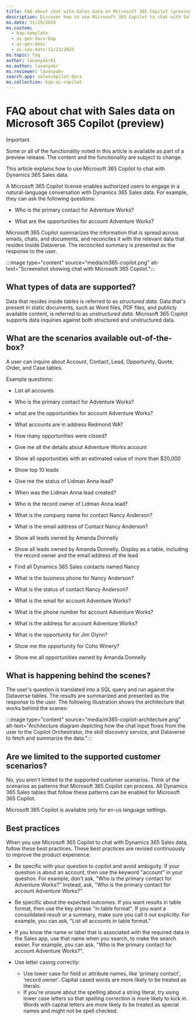 ```yaml
---
title: FAQ about chat with Sales data on Microsoft 365 Copilot (preview)
description: Discover how to use Microsoft 365 Copilot to chat with Sales data and ask questions in natural language.
ms.date: 11/29/2024
ms.custom:
  - bap-template
  - ai-gen-docs-bap
  - ai-gen-desc
  - ai-seo-date:11/13/2023
ms.topic: faq
author: lavanyakr01
ms.author: lavanyakr
ms.reviewer: lavanyakr
search.app: salescopilot-docs
ms.collection: bap-ai-copilot 
---
```


# FAQ about chat with Sales data on Microsoft 365 Copilot (preview)

> [!IMPORTANT]
> Some or all of the functionality noted in this article is available as part of a preview release. The content and the functionality are subject to change.

This article explains how to use Microsoft 365 Copilot to chat with Dynamics 365 Sales data.

A Microsoft 365 Copilot license enables authorized users to engage in a natural-language conversation with Dynamics 365 Sales data. For example, they can ask the following questions:

- Who is the primary contact for Adventure Works?

- What are the opportunities for account Adventure Works?

Microsoft 365 Copilot summarizes the information that is spread across emails, chats, and documents, and reconciles it with the relevant data that resides inside Dataverse. The reconciled summary is presented as the response to the user.

:::image type="content" source="media/m365-copilot.png" alt-text="Screenshot showing chat with Microsoft 365 Copilot.":::

## What types of data are supported?

Data that resides inside tables is referred to as *structured data*. Data that's present in static documents, such as Word files, PDF files, and publicly available content, is referred to as *unstructured data*. Microsoft 365 Copilot supports data inquiries against both structured and unstructured data. 

## What are the scenarios available out-of-the-box?

A user can inquire about Account, Contact, Lead, Opportunity, Quote, Order, and Case tables. 

Example questions: 

- List all accounts

- Who is the primary contact for Adventure Works? 
- what are the opportunities for account Adventure Works?
- What accounts are in address Redmond WA?
- How many opportunities were closed? 
- Give me all the details about Adventure Works account
- Show all opportunities with an estimated value of more than $20,000
- Show top 10 leads 
- Give me the status of Lidman Anna lead?
- When was the Lidman Anna lead created?
- Who is the record owner of Lidman Anna lead?
- What is the company name for contact Nancy Anderson?
- What is the email address of Contact Nancy Anderson?
- Show all leads owned by Amanda Donnelly
- Show all leads owned by Amanda Donnelly. Display as a table, including the record owner and the email address of the lead
- Find all Dynamics 365 Sales contacts named Nancy
- What is the business phone for Nancy Anderson?
- What is the status of contact Nancy Anderson?
- What is the email for account Adventure Works?
- What is the phone number for account Adventure Works?
- What is the address for account Adventure Works?
- What is the opportunity for Jim Glynn?
- Show me the opportunity for Coho Winery?
- Show me all opportunities owned by Amanda Donnelly

## What is happening behind the scenes?

The user's question is translated into a SQL query and run against the Dataverse tables. The results are summarized and presented as the response to the user. The following illustration shows the architecture that works behind the scenes:

:::image type="content" source="media/m365-copilot-architecture.png" alt-text="Architecture diagram depicting how the chat input flows from the user to the Copilot Orchestrator, the skill discovery service, and Dataverse to fetch and summarize the data.":::

## Are we limited to the supported customer scenarios?

No, you aren't limited to the supported customer scenarios. Think of the scenarios as patterns that Microsoft 365 Copilot can process. All Dynamics 365 Sales tables that follow these patterns can be enabled for Microsoft 365 Copilot. 

Microsoft 365 Copilot is available only for en-us language settings. 

## Best practices

When you use Microsoft 365 Copilot to chat with Dynamics 365 Sales data, follow these best practices. These best practices are revised continuously to improve the product experience. 

- Be specific with your question to copilot and avoid ambiguity. If your question is about an account, then use the keyword "account" in your question. For example, don't ask, "Who is the primary contact for Adventure Works?" Instead, ask, "Who is the primary contact for account Adventure Works?"

- Be specific about the expected outcomes. If you want results in table format, then use the key phrase "in table format". If you want a consolidated result or a summary, make sure you call it out explicitly. For example, you can ask, "List all accounts in table format."

- If you know the name or label that is associated with the required data in the Sales app, use that name when you search, to make the search easier. For example, you can ask, "Who is the primary contact for account Adventure Works?". 

- Use letter casing correctly:
    - Use lower case for field or attribute names, like 'primary contact', 'record owner'. Capital cased words are more likely to be treated as literals. 
    - If you're unsure about the spelling about a string literal, try using lower case letters so that spelling correction is more likely to kick in. Words with capital letters are more likely to be treated as special names and might not be spell checked. 
